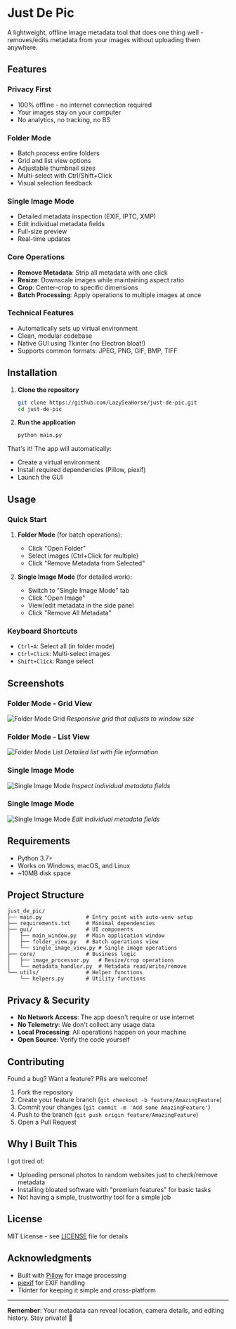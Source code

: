 # Just De Pic

A lightweight, offline image metadata tool that does one thing well - removes/edits metadata from your images without uploading them anywhere.

## Features

### Privacy First
- 100% offline - no internet connection required
- Your images stay on your computer
- No analytics, no tracking, no BS

### Folder Mode
- Batch process entire folders
- Grid and list view options
- Adjustable thumbnail sizes
- Multi-select with Ctrl/Shift+Click
- Visual selection feedback

### Single Image Mode
- Detailed metadata inspection (EXIF, IPTC, XMP)
- Edit individual metadata fields
- Full-size preview
- Real-time updates

### Core Operations
- **Remove Metadata**: Strip all metadata with one click
- **Resize**: Downscale images while maintaining aspect ratio
- **Crop**: Center-crop to specific dimensions
- **Batch Processing**: Apply operations to multiple images at once

### Technical Features
- Automatically sets up virtual environment
- Clean, modular codebase
- Native GUI using Tkinter (no Electron bloat!)
- Supports common formats: JPEG, PNG, GIF, BMP, TIFF

## Installation

1. **Clone the repository**
   ```bash
   git clone https://github.com/LazySeaHorse/just-de-pic.git
   cd just-de-pic
   ```

2. **Run the application**
   ```bash
   python main.py
   ```

That's it! The app will automatically:
- Create a virtual environment
- Install required dependencies (Pillow, piexif)
- Launch the GUI

## Usage

### Quick Start

1. **Folder Mode** (for batch operations):
   - Click "Open Folder"
   - Select images (Ctrl+Click for multiple)
   - Click "Remove Metadata from Selected"

2. **Single Image Mode** (for detailed work):
   - Switch to "Single Image Mode" tab
   - Click "Open Image"
   - View/edit metadata in the side panel
   - Click "Remove All Metadata"

### Keyboard Shortcuts
- `Ctrl+A`: Select all (in folder mode)
- `Ctrl+Click`: Multi-select images
- `Shift+Click`: Range select

## Screenshots

### Folder Mode - Grid View
![Folder Mode Grid](https://i.postimg.cc/Gpq8p8fH/grid.png)
*Responsive grid that adjusts to window size*

### Folder Mode - List View
![Folder Mode List](https://i.postimg.cc/KYZ3FrJ6/list.png)
*Detailed list with file information*

### Single Image Mode
![Single Image Mode](https://i.postimg.cc/LX5qg4dv/single.png)
*Inspect individual metadata fields*

### Single Image Mode
![Single Image Mode](https://i.postimg.cc/ht8QH3b8/edit.png)
*Edit individual metadata fields*

## Requirements

- Python 3.7+
- Works on Windows, macOS, and Linux
- ~10MB disk space

## Project Structure

```
just_de_pic/
├── main.py              # Entry point with auto-venv setup
├── requirements.txt     # Minimal dependencies
├── gui/                 # UI components
│   ├── main_window.py   # Main application window
│   ├── folder_view.py   # Batch operations view
│   └── single_image_view.py # Single image operations
├── core/                # Business logic
│   ├── image_processor.py   # Resize/crop operations
│   └── metadata_handler.py  # Metadata read/write/remove
└── utils/               # Helper functions
    └── helpers.py       # Utility functions
```

## Privacy & Security

- **No Network Access**: The app doesn't require or use internet
- **No Telemetry**: We don't collect any usage data
- **Local Processing**: All operations happen on your machine
- **Open Source**: Verify the code yourself

## Contributing

Found a bug? Want a feature? PRs are welcome!

1. Fork the repository
2. Create your feature branch (`git checkout -b feature/AmazingFeature`)
3. Commit your changes (`git commit -m 'Add some AmazingFeature'`)
4. Push to the branch (`git push origin feature/AmazingFeature`)
5. Open a Pull Request

## Why I Built This

I got tired of:
- Uploading personal photos to random websites just to check/remove metadata
- Installing bloated software with "premium features" for basic tasks
- Not having a simple, trustworthy tool for a simple job

## License

MIT License - see [LICENSE](LICENSE) file for details

## Acknowledgments

- Built with [Pillow](https://python-pillow.org/) for image processing
- [piexif](https://github.com/hMatoba/Piexif) for EXIF handling
- Tkinter for keeping it simple and cross-platform

---

**Remember**: Your metadata can reveal location, camera details, and editing history. Stay private! 🔐
